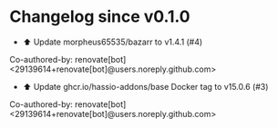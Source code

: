 # Changelog since v0.1.0
- ⬆️ Update morpheus65535/bazarr to v1.4.1 (#4)

Co-authored-by: renovate[bot] <29139614+renovate[bot]@users.noreply.github.com> 
- ⬆️ Update ghcr.io/hassio-addons/base Docker tag to v15.0.6 (#3)

Co-authored-by: renovate[bot] <29139614+renovate[bot]@users.noreply.github.com> 
